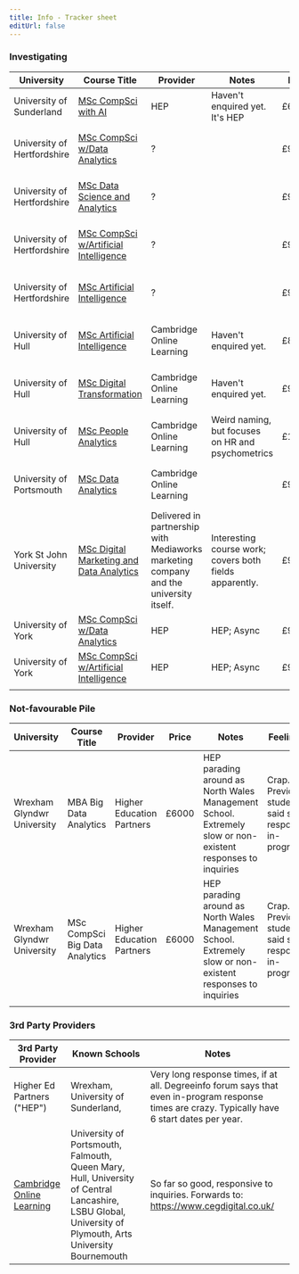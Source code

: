 ```yaml
---
title: Info - Tracker sheet
editUrl: false
---
```


### Investigating

| University                  | Course Title                                                                                                                                                                                                                                                                                                                    | Provider                                                                              | Notes                                                   | Price  |                    | Tier |
| --------------------------- | ------------------------------------------------------------------------------------------------------------------------------------------------------------------------------------------------------------------------------------------------------------------------------------------------------------------------------- | ------------------------------------------------------------------------------------- | ------------------------------------------------------- | ------ | ------------------ | ---- |
| University of Sunderland    | [MSc CompSci with AI](https://online.sunderland.ac.uk/online-course/msc-computer-science-with-data-science/?utm_source=google\&utm_medium=cpc\&utm_campaign=sunderland_uk_msc_computer_science_online_aip\&utm_content=msc_computer_science_data_science_prospecting\&utm_term=onlinedatasciencepostgraduate\&gad_source=1)     | HEP                                                                                   | Haven't enquired yet. It's HEP                          | £6780  |                    | Meh? |
| University of Hertfordshire | [MSc CompSci w/Data Analytics](https://online.herts.ac.uk/masters/msc-computer-science-with-data-analytics)                                                                                                                                                                                                                     | ?                                                                                     |                                                         | £9000  | 2-Years Part-Time. |      |
| University of Hertfordshire | [MSc Data Science and Analytics](https://online.herts.ac.uk/masters/msc-data-science-and-analytics)                                                                                                                                                                                                                             | ?                                                                                     |                                                         | £9900  | 2-Years Part-Time. |      |
| University of Hertfordshire | [MSc CompSci w/Artificial Intelligence](https://online.herts.ac.uk/masters/msc-computer-science-with-artificial-intelligence)                                                                                                                                                                                                   | ?                                                                                     |                                                         | £9000  | 2-Years Part-Time. |      |
| University of Hertfordshire | [MSc Artificial Intelligence](https://online.herts.ac.uk/masters/msc-artificial-intelligence)                                                                                                                                                                                                                                   | ?                                                                                     |                                                         | £9900  | 2-Years Part-Time. |      |
| University of Hull          | [MSc Artificial Intelligence](https://online.hull.ac.uk/courses/msc-artificial-intelligence)                                                                                                                                                                                                                                    | Cambridge Online Learning                                                             | Haven't enquired yet.                                   | £8250  | 2-Years Part-Time. |      |
| University of Hull          | [MSc Digital Transformation](https://online.hull.ac.uk/courses/msc-digital-transformation)                                                                                                                                                                                                                                      | Cambridge Online Learning                                                             | Haven't enquired yet.                                   | £9800  | 2-Years Part-Time  |      |
| University of Hull          | [MSc People Analytics](https://online.hull.ac.uk/courses/msc-people-analytics)                                                                                                                                                                                                                                                  | Cambridge Online Learning                                                             | Weird naming, but focuses on HR and psychometrics       | £10600 | 2-Years Part-Time  |      |
| University of Portsmouth    | [MSc Data Analytics](https://studyonline.port.ac.uk/msc-data-analytics)                                                                                                                                                                                                                                                         | Cambridge Online Learning                                                             |                                                         | £9400  | 2-Years Part-Time  |      |
| York St John University     | [MSc Digital Marketing and Data Analytics](https://www.yorksj.ac.uk/courses/postgraduate/marketing-and-data-analytics/digital-marketing-and-data-analytics-online/#communicating-in-the-digital-age-)                                                                                                                           | Delivered in partnership with Mediaworks marketing company and the university itself. | Interesting course work; covers both fields apparently. | £9000  | 18-Months          |      |
| University of York          | [MSc CompSci w/Data Analytics](https://online.york.ac.uk/computersciencewithdataanalyticsmaster/?utm_source=google\&utm_medium=cpc\&utm_campaign=york_uk_msc_computer_science_data_analytics_online_aip\&utm_content=msc_computer_science_data_analytics_prospecting\&utm_term=data%20science%20masters%20online\&gad_source=1) | HEP                                                                                   | HEP; Async                                              | £9000  |                    |      |
| University of York          | [MSc CompSci w/Artificial Intelligence](https://online.york.ac.uk/study-online/msc-computer-science-with-artificial-intelligence-online/#toggle-id-13)                                                                                                                                                                          | HEP                                                                                   | HEP; Async                                              | £9000  |                    |      |
|                             |                                                                                                                                                                                                                                                                                                                                 |                                                                                       |                                                         |        |                    |      |

### Not-favourable Pile

| University                  | Course Title                   | Provider                  | Price | Notes                                                                                                       | Feelings                                              |
| --------------------------- | ------------------------------ | ------------------------- | ----- | ----------------------------------------------------------------------------------------------------------- | ----------------------------------------------------- |
| Wrexham  Glyndwr University | MBA Big Data Analytics         | Higher Education Partners | £6000 | HEP parading around as North Wales Management School. Extremely slow or non-existent responses to inquiries | Crap. Previous students said slow response in-program |
| Wrexham Glyndwr University  | MSc CompSci Big Data Analytics | Higher Education Partners | £6000 | HEP parading around as North Wales Management School. Extremely slow or non-existent responses to inquiries | Crap. Previous students said slow response in-program |
|                             |                                |                           |       |                                                                                                             |                                                       |

### 3rd Party Providers

| 3rd Party Provider                                                    | Known Schools                                                                                                                                            | Notes                                                                                                                                            |
| --------------------------------------------------------------------- | -------------------------------------------------------------------------------------------------------------------------------------------------------- | ------------------------------------------------------------------------------------------------------------------------------------------------ |
| Higher Ed Partners ("HEP")                                            | Wrexham, University of Sunderland,                                                                                                                       | Very long response times, if at all. Degreeinfo forum says that even in-program response times are crazy. Typically have 6 start dates per year. |
| [Cambridge Online Learning](https://www.cambridgeonlinelearning.com/) | University of Portsmouth, Falmouth, Queen Mary, Hull, University of Central Lancashire, LSBU Global, University of Plymouth, Arts University Bournemouth | So far so good, responsive to inquiries. Forwards to: <https://www.cegdigital.co.uk/>                                                            |
